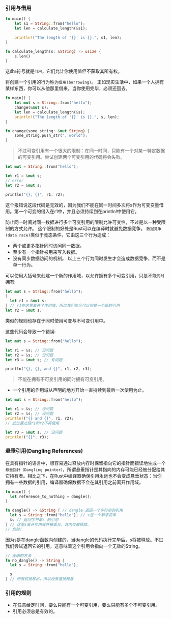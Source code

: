 ### 引用与借用
```Rust
fn main() {
    let s1 = String::from("hello");
    let len = calculate_length(&s1);

    println!("The length of '{}' is {}.", s1, len);
}

fn calculate_length(s: &String) -> usize {
    s.len()
}
```
这此`&`符号就是`引用`，它们允计你使用值但不获取其所有权。

将创建一个引用的行为称为`借用(borrowing)`。
正如现实生活中，如果一个人拥有某样东西，你可以从他那里借来。当你使用完毕，必须还回去。

```Rust
fn main() {
    let mut s = String::from("hello");
    change(&mut s);
    let len = calculate_length(&s);
    println!("The length of '{}' is {}.", s, len);
}

fn change(some_string: &mut String) {
    some_string.push_str(", world");
}
```
> 不过可变引用有一个很大的限制：在同一时间，只能有一个对某一特定数据的可变引用。尝试创建两个可变引用的代码将会失败。

```Rust
let mut = String::from("hello");

let r1 = &mut s;
// error
let r2 = &mut s;

println("{}, {}", r1, r2);
```
这个报错说这段代码是无效的，因为我们不能在同一时间多次将s作为可变变量借用。第一个可变的借入在r1中，并且必须持续到在println!中使用它。

防止同一时间对同一数据进行多个可变引用的限制允许可变性，不过是以一种受限制的方式允许。
这个限制的好处是Rust可以在编译时就避免数据竞争。
`数据竞争(data race)`类似于竞态条件，它由这三个行为造成：
* 两个或更多指针同时访问同一数据。
* 至少有一个指针被用来写入数据。
* 没有同步数据访问的机制。
以上三个行为同时发生才会造成数据竞争，而不是单一行为。

可以使用大括号来创建一个新的作用域，以允许拥有多个可变引用，只是不能`同时`拥有:
```Rust
let mut s = String::from("hello");
{
  let r1 = &mut s;
} // r1在这里离开了作用域，所以我们完全可以创建一个新的引用
let r2 = &mut s;
```

类似的规则也存在于同时使用可变与不可变引用中。

这些代码会导致一个错误:
```Rust
let mut s = String::from("hello");

let r1 = &s; // 没问题
let r2 = &s; // 没问题
let r3 = &mut s; // 有问题

println("{}, {}, and {}", r1, r2, r3);
```
> 不能在拥有不可变引用的同时拥有可变引用。

* 一个引用的作用域从声明的地方开始一直持续到最后一次使用为止。
```Rust
let mut s = String::from("hello");

let r1 = &s; // 没问题
let r2 = &s; // 没问题
println!("{} and {}", r1, r2);
// 此位置之后r1和r2不再使用

let r3 = &mut s; // 没问题
println!("{}", r3);
```

### 悬垂引用(Dangling References)
在具有指针的语言中，很容易通过释放内存时保留指向它的指针而错误地生成一个`悬垂指针（Dangling pointer）`，所谓悬垂指针是其指向的内存可能已经被分配给其它持有者。相比之下，在Rust中编译器确保引用永远也不会变成悬垂状态：当你拥有一些数据的引用，编译器确保数据不会在其引用之前离开作用域。
```Rust
fn main() {
  let reference_to_nothing = dangle();
}

fn dangle() -> &String { // dangle 返回一个字符串的引用
  let s = String::from("hello"); // s是一个新字符串
  &s // 返回字符串s 的引用
} // 这里s离开作用域并被丢弃。其内存被释放。
// 危险!
```
因为s是在dangle函数内创建的，当dangle的代码执行完毕后，s将被释放。不过我们尝试返回它的引用。这意味着这个引用会指向一个无效的String。
```Rust
// 正确的方法
fn no_dangle() -> String {
  let s = String::from("hello");

  s
} // 所有权被移出，所以没有值被释放
```
### 引用的规则
* 在任意给定时间，要么只能有一个可变引用，要么只能有多个不可变引用。
* 引用必须总是有效的。
